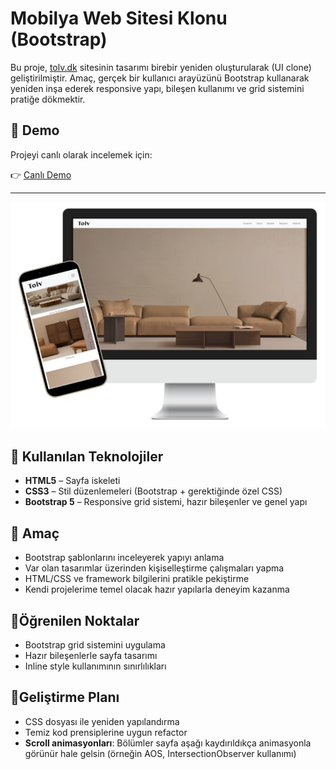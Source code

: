 # Mobilya Web Sitesi Klonu (Bootstrap)

Bu proje, [tolv.dk](https://tolv.dk) sitesinin tasarımı birebir yeniden oluşturularak (UI clone) geliştirilmiştir.
Amaç, gerçek bir kullanıcı arayüzünü Bootstrap kullanarak yeniden inşa ederek responsive yapı, bileşen kullanımı ve grid sistemini pratiğe dökmektir.
## 🔗 Demo

Projeyi canlı olarak incelemek için:

👉 [Canlı Demo](https://my-site.is-best.net)

---

![Proje Görseli](../bootstrap-mobilya-websitesi/img/bootstrap-mobilya-websitesi.png)


## 🔧 Kullanılan Teknolojiler

- **HTML5** – Sayfa iskeleti  
- **CSS3** – Stil düzenlemeleri (Bootstrap + gerektiğinde özel CSS)  
- **Bootstrap 5** – Responsive grid sistemi, hazır bileşenler ve genel yapı  

## 🎯 Amaç

- Bootstrap şablonlarını inceleyerek yapıyı anlama  
- Var olan tasarımlar üzerinden kişiselleştirme çalışmaları yapma  
- HTML/CSS ve framework bilgilerini pratikle pekiştirme  
- Kendi projelerime temel olacak hazır yapılarla deneyim kazanma  

## 📘Öğrenilen Noktalar

- Bootstrap grid sistemini uygulama  
- Hazır bileşenlerle sayfa tasarımı  
- Inline style kullanımının sınırlılıkları

## 🚧Geliştirme Planı

- CSS dosyası ile yeniden yapılandırma  
- Temiz kod prensiplerine uygun refactor  
- **Scroll animasyonları**: Bölümler sayfa aşağı kaydırıldıkça animasyonla görünür hale gelsin (örneğin AOS, IntersectionObserver kullanımı)


